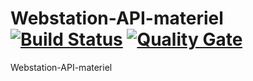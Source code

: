 # Webstation-API-materiel [![Build Status](https://travis-ci.org/CreatingSolutions/WebStation-API-materiel.svg?branch=master)](https://travis-ci.org/CreatingSolutions/WebStation-API-materiel) [![Quality Gate](https://sonarcloud.io/api/project_badges/measure?project=webstation-api-materiel&metric=alert_status)](https://sonarcloud.io/dashboard/index/webstation-api-materiel)
Webstation-API-materiel
